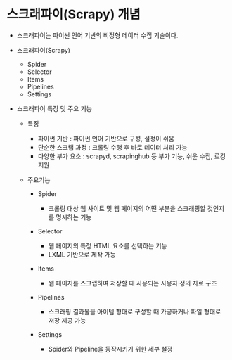 # 스크래파이(Scrapy) 개념

- 스크래파이는 파이썬 언어 기반의 비정형 데이터 수집 기술이다.
- 스크래파이(Scrapy) 
  - Spider
  - Selector
  - Items
  - Pipelines
  - Settings



- 스크래파이 특징 및 주요 기능

  - 특징

    - 파이썬 기반 : 파이썬 언어 기반으로 구성, 설정이 쉬움
    - 단순한 스크랩 과정 : 크롤링 수행 후 바로 데이터 처리 가능
    - 다양한 부가 요소 : scrapyd, scrapinghub 등 부가 기능, 쉬운 수집, 로깅 지원

  - 주요기능

    - Spider

      - 크롤링 대상 웹 사이트 및 웹 페이지의 어떤 부분을 스크래핑할 것인지를 명시하는 기능

    - Selector

      - 웹 페이지의 특정 HTML 요소를 선택하는 기능
      - LXML 기반으로 제작 가능

    - Items

      - 웹 페이지를 스크랩하여 저장할 때 사용되는 사용자 정의 자료 구조

    - Pipelines

      - 스크래핑 결과물을 아이템 형태로 구성할 때 가공하거나 파일 형태로 저장 제공 가능

    - Settings

      - Spider와 Pipeline을 동작시키기 위한 세부 설정

      

